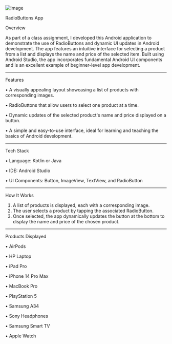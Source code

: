![image](https://github.com/user-attachments/assets/91306d9d-1cfb-479c-a38f-5d6b9731ab24)



RadioButtons App

Overview

As part of a class assignment, I developed this Android application to demonstrate the use of RadioButtons and dynamic UI updates in Android development. The app features an intuitive interface for selecting a product from a list and displays the name and price of the selected item. Built using Android Studio, the app incorporates fundamental Android UI components and is an excellent example of beginner-level app development.
________________________________________
Features

•	A visually appealing layout showcasing a list of products with corresponding images.

•	RadioButtons that allow users to select one product at a time.

•	Dynamic updates of the selected product's name and price displayed on a button.

•	A simple and easy-to-use interface, ideal for learning and teaching the basics of Android development.
________________________________________
Tech Stack

•	Language: Kotlin or Java

•	IDE: Android Studio

•	UI Components: Button, ImageView, TextView, and RadioButton
________________________________________
How It Works
1.	A list of products is displayed, each with a corresponding image.
2.	The user selects a product by tapping the associated RadioButton.
3.	Once selected, the app dynamically updates the button at the bottom to display the name and price of the chosen product.
________________________________________
Products Displayed

•	AirPods

•	HP Laptop

•	iPad Pro

•	iPhone 14 Pro Max

•	MacBook Pro

•	PlayStation 5

•	Samsung A34

•	Sony Headphones

•	Samsung Smart TV

•	Apple Watch


